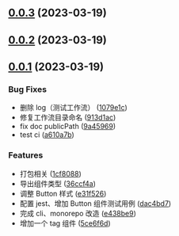 ## [0.0.3](https://github.com/icy9596/tenon-ui/compare/0.0.2...0.0.3) (2023-03-19)

## [0.0.2](https://github.com/icy9596/tenon-ui/compare/0.0.1...0.0.2) (2023-03-19)

## [0.0.1](https://github.com/icy9596/tenon-ui/compare/e438be943285fd2448c6b8d1624cbd3e693c0c10...0.0.1) (2023-03-19)

### Bug Fixes

- 删除 log（测试工作流） ([1079e1c](https://github.com/icy9596/tenon-ui/commit/1079e1c46196135546c812a0707706e502bdaf71))
- 修复工作流目录命名 ([913d1ac](https://github.com/icy9596/tenon-ui/commit/913d1ac5a60e313f1bc14ac0996797f9c1a230ab))
- fix doc publicPath ([9a45969](https://github.com/icy9596/tenon-ui/commit/9a45969ee1c5660aba7d3fd0898f74885f0b0405))
- test ci ([a610a7b](https://github.com/icy9596/tenon-ui/commit/a610a7b26d49204cc7d2fc306d7825e0e7e23fb1))

### Features

- 打包相关 ([1cf8088](https://github.com/icy9596/tenon-ui/commit/1cf808802adcd4fe814d912c2e8d78c3f82d63c1))
- 导出组件类型 ([36ccf4a](https://github.com/icy9596/tenon-ui/commit/36ccf4a9c230be238426f4c144bb6da77f3f97f3))
- 调整 Button 样式 ([e31f526](https://github.com/icy9596/tenon-ui/commit/e31f526b3c8fd12c26cc9fc455da6b8f2c3cb67d))
- 配置 jest、增加 Button 组件测试用例 ([dac4bd7](https://github.com/icy9596/tenon-ui/commit/dac4bd756186ea84b8a04c4d216f38a576bdfd20))
- 完成 cli、monorepo 改造 ([e438be9](https://github.com/icy9596/tenon-ui/commit/e438be943285fd2448c6b8d1624cbd3e693c0c10))
- 增加一个 tag 组件 ([5ce6f6d](https://github.com/icy9596/tenon-ui/commit/5ce6f6d1d03c8c24962da2065c087db92ae923b0))
